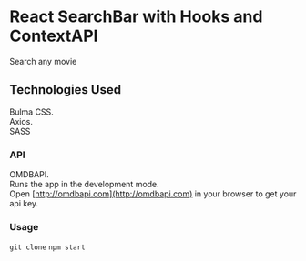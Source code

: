 # React SearchBar with Hooks and ContextAPI

Search any movie 

## Technologies Used

Bulma CSS.\
Axios.\
SASS

### API

OMDBAPI.\
Runs the app in the development mode.\
Open [http://omdbapi.com](http://omdbapi.com) in your browser to get your api key.

### Usage

`git clone`
`npm start`







